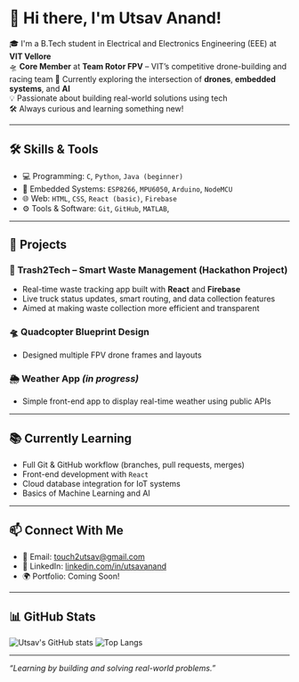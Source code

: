 # 👋 Hi there, I'm Utsav Anand!

🎓 I'm a B.Tech student in Electrical and Electronics Engineering (EEE) at **VIT Vellore**  
🛸 **Core Member** at **Team Rotor FPV** – VIT’s competitive drone-building and racing team 
🚀 Currently exploring the intersection of **drones**, **embedded systems**, and **AI**  
💡 Passionate about building real-world solutions using tech  
🛠️ Always curious and learning something new!

---

## 🛠️ Skills & Tools

- 💻 Programming: `C`, `Python`, `Java (beginner)`
- 🔌 Embedded Systems: `ESP8266`, `MPU6050`, `Arduino`, `NodeMCU`
- 🌐 Web: `HTML`, `CSS`, `React (basic)`, `Firebase`
- ⚙️ Tools & Software: `Git`, `GitHub`, `MATLAB`, 

---

## 🚧 Projects

### 🚮 Trash2Tech – Smart Waste Management (Hackathon Project)
- Real-time waste tracking app built with **React** and **Firebase**
- Live truck status updates, smart routing, and data collection features
- Aimed at making waste collection more efficient and transparent

### 🛸 Quadcopter Blueprint Design
- Designed multiple FPV drone frames and layouts

### 🌦️ Weather App *(in progress)*
- Simple front-end app to display real-time weather using public APIs

---

## 📚 Currently Learning

- Full Git & GitHub workflow (branches, pull requests, merges)
- Front-end development with `React`
- Cloud database integration for IoT systems
- Basics of Machine Learning and AI

---

## 📫 Connect With Me

- 📧 Email: touch2utsav@gmail.com
- 💼 LinkedIn: [linkedin.com/in/utsavanand](https://linkedin.com/in/utsavanand)
- 🌍 Portfolio: Coming Soon!

---

## 📊 GitHub Stats

![Utsav's GitHub stats](https://github-readme-stats.vercel.app/api?username=utsavanand&show_icons=true&theme=github_dark)
![Top Langs](https://github-readme-stats.vercel.app/api/top-langs/?username=utsavanand&layout=compact&theme=github_dark)

---

*“Learning by building and solving real-world problems.”*









<!--
**utsavv08/utsavv08** is a ✨ _special_ ✨ repository because its `README.md` (this file) appears on your GitHub profile.

Here are some ideas to get you started:

- 🔭 I’m currently working on ...
- 🌱 I’m currently learning ...
- 👯 I’m looking to collaborate on ...
- 🤔 I’m looking for help with ...
- 💬 Ask me about ...
- 📫 How to reach me: ...
- 😄 Pronouns: ...
- ⚡ Fun fact: ...
-->
